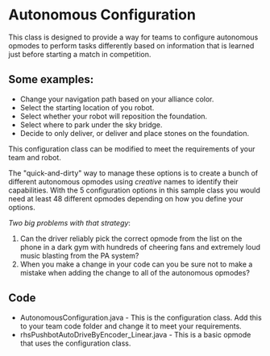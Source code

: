 # Autonomous Configuration
This class is designed to provide a way for teams to configure autonomous opmodes to perform tasks differently based on information that is learned just before starting a match in competition.
## Some examples:
- Change your navigation path based on your alliance color.
- Select the starting location of you robot.
- Select whether your robot will reposition the foundation.
- Select where to park under the sky bridge. 
- Decide to only deliver, or deliver and place stones on the foundation.

This configuration class can be modified to meet the requirements of your team and robot.

The "quick-and-dirty" way to manage these options is to create a bunch of different autonomous opmodes using *creative* names to identify their capabilities. 
With the 5 configuration options in this sample class you would need at least 48 different opmodes depending on how you define your options.

*Two big problems with that strategy*:

1. Can the driver reliably pick the correct opmode from the list on the phone in a dark gym with hundreds of cheering fans and extremely loud music blasting from the PA system?
2. When you make a change in your code can you be sure not to make a mistake when adding the change to all of the autonomous opmodes? 

## Code
- AutonomousConfiguration.java - This is the configuration class. Add this to your team code folder and change it to meet your requirements.
- rhsPushbotAutoDriveByEncoder_Linear.java - This is a basic opmode that uses the configuration class.
